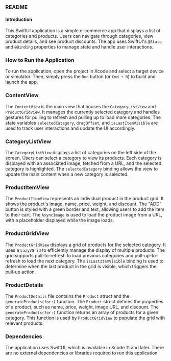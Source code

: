 ### README

#### Introduction
This SwiftUI application is a simple e-commerce app that displays a list of categories and products. Users can navigate through categories, view product details, and see product discounts. The app uses SwiftUI's `@State` and `@Binding` properties to manage state and handle user interactions.

### How to Run the Application
To run the application, open the project in Xcode and select a target device or simulator. Then, simply press the `Run` button (or `Cmd + R`) to build and launch the app.

### ContentView
The `ContentView` is the main view that houses the `CategoryListView` and `ProductGridView`. It manages the currently selected category and handles gestures for pulling to refresh and pulling up to load more categories. The state variables `selectedCategory`, `dragOffset`, and `isLastItemVisible` are used to track user interactions and update the UI accordingly.

### CategoryListView
The `CategoryListView` displays a list of categories on the left side of the screen. Users can select a category to view its products. Each category is displayed with an associated image, fetched from a URL, and the selected category is highlighted. The `selectedCategory` binding allows the view to update the main content when a new category is selected.

### ProductItemView
The `ProductItemView` represents an individual product in the product grid. It shows the product's image, name, price, weight, and discount. The "ADD" button is styled with a green border and text, allowing users to add the item to their cart. The `AsyncImage` is used to load the product image from a URL, with a placeholder displayed while the image loads.

### ProductGridView
The `ProductGridView` displays a grid of products for the selected category. It uses a `LazyVGrid` to efficiently manage the display of multiple products. The grid supports pull-to-refresh to load previous categories and pull-up-to-refresh to load the next category. The `isLastItemVisible` binding is used to determine when the last product in the grid is visible, which triggers the pull-up action.

### ProductDetails
The `ProductDetails` file contains the `Product` struct and the `generateProducts(for:)` function. The `Product` struct defines the properties of a product, such as name, price, weight, image URL, and discount. The `generateProducts(for:)` function returns an array of products for a given category. This function is used by `ProductGridView` to populate the grid with relevant products.

### Dependencies
The application uses SwiftUI, which is available in Xcode 11 and later. There are no external dependencies or libraries required to run this application.
